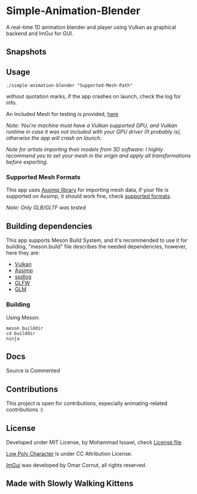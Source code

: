 # Simple-Animation-Blender
A real-time 1D animation blender and player using Vulkan as graphical backend and ImGui for GUI.
## Snapshots
[](Snapshots/Original%20Animation.png)

[](Snapshots/Blending%20by%20half%20as%20a%20factor.png)

[](Snapshots/Blending%20to%201%20results%20to%20diseffect%20the%20first%20Animation.png)
## Usage
```
./simple-animation-blender "Supported-Mesh-Path"
```
without quotation marks, if the app crashes on launch, check the log for info.

An Included Mesh for testing is provided, [here](./Assets/Low%20Poly%20Character.glb)

*Note: You're machine must have a Vulkan supported GPU, and Vulkan runtime in case it was not included with your GPU driver (It probably is), otherwise the app will crash on launch.*

*Note for artists importing their models from 3D software: I highly recommend you to set your mesh in the origin and apply all transformations before exporting.*
### Supported Mesh Formats
This app uses [Assimp library](https://github.com/assimp/assimp) for importing mesh data, if your file is supported on Assimp, it should work fine, check [supported formats](https://github.com/assimp/assimp/blob/master/doc/Fileformats.md).

*Note: Only GLB/GLTF was tested*
## Building dependencies
This app supports Meson Build System, and it's recommended to use it for building, "meson.build" file describes the needed dependencies, however, here they are:
- [Vulkan](https://vulkan.org/)
- [Assimp](https://github.com/assimp/assimp)
- [spdlog](https://github.com/gabime/spdlog)
- [GLFW](https://glfw.org/)
- [GLM](https://github.com/g-truc/glm)
### Building
Using Meson:
```
meson builddir
cd builddir
ninja
```
## Docs
Source is Commented
## Contributions
This project is open for contributions, especially animating-related contributions :)
## License
Developed under MIT License, by Mohammad Issawi, check [License file](./LICENSE).

[Low Poly Character](https://sketchfab.com/3d-models/rigged-low-poly-character-29797abe9c3b46a9bffd7e91183722a1) is under CC Attribution License.

[ImGui](https://github.com/ocornut/imgui/blob/master/LICENSE.txt) was developed by Omar Cornut, all rights reserved.

## Made with Slowly Walking Kittens